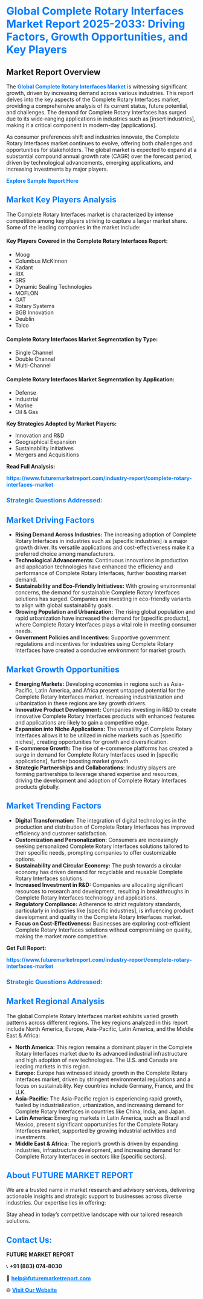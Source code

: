<h1 style="color: #007BFF;">Global Complete Rotary Interfaces Market Report 2025-2033: Driving Factors, Growth Opportunities, and Key Players</h1>

<section id="overview">
<h2>Market Report Overview</h2>
<p>The <a href="https://www.futuremarketreport.com/industry-report/complete-rotary-interfaces-market" style="color: #007BFF; text-decoration: none;"><strong>Global Complete Rotary Interfaces Market</strong></a> is witnessing significant growth, driven by increasing demand across various industries. This report delves into the key aspects of the Complete Rotary Interfaces market, providing a comprehensive analysis of its current status, future potential, and challenges. The demand for Complete Rotary Interfaces has surged due to its wide-ranging applications in industries such as [insert industries], making it a critical component in modern-day [applications].</p>
<p>As consumer preferences shift and industries innovate, the Complete Rotary Interfaces market continues to evolve, offering both challenges and opportunities for stakeholders. The global market is expected to expand at a substantial compound annual growth rate (CAGR) over the forecast period, driven by technological advancements, emerging applications, and increasing investments by major players.</p>
</section>

<section id="overview">
<p><a href="https://www.futuremarketreport.com/request-sample/reportId=60961" style="color: #007BFF; text-decoration: none;"><strong>Explore Sample Report Here</strong></a></p>
</section>

<section id="key-players">
<h2 style="color: #007BFF;">Market Key Players Analysis</h2>
<p>The Complete Rotary Interfaces market is characterized by intense competition among key players striving to capture a larger market share. Some of the leading companies in the market include:</p>
<h4>Key Players Covered in the Complete Rotary Interfaces Report:</h4>
<ul><li>Moog</li><li>Columbus McKinnon</li><li>Kadant</li><li>RIX</li><li>SRS</li><li>Dynamic Sealing Technologies</li><li>MOFLON</li><li>GAT</li><li>Rotary Systems</li><li>BGB Innovation</li><li>Deublin</li><li>Talco</li></ul>
<h4>Complete Rotary Interfaces Market Segmentation by Type:</h4>
<ul><li>Single Channel</li><li>Double Channel</li><li>Multi-Channel</li></ul>

<h4>Complete Rotary Interfaces Market Segmentation by Application:</h4>
<ul><li>Defense</li><li>Industrial</li><li>Marine</li><li>Oil &amp; Gas</li></ul>
<p><strong>Key Strategies Adopted by Market Players:</strong></p>
<ul>
<li>Innovation and R&D</li>
<li>Geographical Expansion</li>
<li>Sustainability Initiatives</li>
<li>Mergers and Acquisitions</li>
</ul>
</section>

<section>
<p><strong>Read Full Analysis: </strong></p><a href="https://www.futuremarketreport.com/industry-report/complete-rotary-interfaces-market" style="color: #007BFF; text-decoration: none;"><strong>https://www.futuremarketreport.com/industry-report/complete-rotary-interfaces-market</strong></a>
<h3 style="color: #007BFF;">Strategic Questions Addressed:</h3>
</section>

<section id="driving-factors">
<h2 style="color: #007BFF;">Market Driving Factors</h2>
<ul>
<li><strong>Rising Demand Across Industries:</strong> The increasing adoption of Complete Rotary Interfaces in industries such as [specific industries] is a major growth driver. Its versatile applications and cost-effectiveness make it a preferred choice among manufacturers.</li>
<li><strong>Technological Advancements:</strong> Continuous innovations in production and application technologies have enhanced the efficiency and performance of Complete Rotary Interfaces, further boosting market demand.</li>
<li><strong>Sustainability and Eco-Friendly Initiatives:</strong> With growing environmental concerns, the demand for sustainable Complete Rotary Interfaces solutions has surged. Companies are investing in eco-friendly variants to align with global sustainability goals.</li>
<li><strong>Growing Population and Urbanization:</strong> The rising global population and rapid urbanization have increased the demand for [specific products], where Complete Rotary Interfaces plays a vital role in meeting consumer needs.</li>
<li><strong>Government Policies and Incentives:</strong> Supportive government regulations and incentives for industries using Complete Rotary Interfaces have created a conducive environment for market growth.</li>
</ul>
</section>

<section id="growth-opportunities">
<h2 style="color: #007BFF;">Market Growth Opportunities</h2>
<ul>
<li><strong>Emerging Markets:</strong> Developing economies in regions such as Asia-Pacific, Latin America, and Africa present untapped potential for the Complete Rotary Interfaces market. Increasing industrialization and urbanization in these regions are key growth drivers.</li>
<li><strong>Innovative Product Development:</strong> Companies investing in R&D to create innovative Complete Rotary Interfaces products with enhanced features and applications are likely to gain a competitive edge.</li>
<li><strong>Expansion into Niche Applications:</strong> The versatility of Complete Rotary Interfaces allows it to be utilized in niche markets such as [specific niches], creating opportunities for growth and diversification.</li>
<li><strong>E-commerce Growth:</strong> The rise of e-commerce platforms has created a surge in demand for Complete Rotary Interfaces used in [specific applications], further boosting market growth.</li>
<li><strong>Strategic Partnerships and Collaborations:</strong> Industry players are forming partnerships to leverage shared expertise and resources, driving the development and adoption of Complete Rotary Interfaces products globally.</li>
</ul>
</section>

<section id="trending-factors">
<h2 style="color: #007BFF;">Market Trending Factors</h2>
<ul>
<li><strong>Digital Transformation:</strong> The integration of digital technologies in the production and distribution of Complete Rotary Interfaces has improved efficiency and customer satisfaction.</li>
<li><strong>Customization and Personalization:</strong> Consumers are increasingly seeking personalized Complete Rotary Interfaces solutions tailored to their specific needs, prompting companies to offer customizable options.</li>
<li><strong>Sustainability and Circular Economy:</strong> The push towards a circular economy has driven demand for recyclable and reusable Complete Rotary Interfaces solutions.</li>
<li><strong>Increased Investment in R&D:</strong> Companies are allocating significant resources to research and development, resulting in breakthroughs in Complete Rotary Interfaces technology and applications.</li>
<li><strong>Regulatory Compliance:</strong> Adherence to strict regulatory standards, particularly in industries like [specific industries], is influencing product development and quality in the Complete Rotary Interfaces market.</li>
<li><strong>Focus on Cost-Effectiveness:</strong> Businesses are exploring cost-efficient Complete Rotary Interfaces solutions without compromising on quality, making the market more competitive.</li>
</ul>
</section>

<section>
<p><strong>Get Full Report: </strong></p><a href="https://www.futuremarketreport.com/industry-report/complete-rotary-interfaces-market" style="color: #007BFF; text-decoration: none;"><strong>https://www.futuremarketreport.com/industry-report/complete-rotary-interfaces-market</strong></a>
<h3 style="color: #007BFF;">Strategic Questions Addressed:</h3>
</section>


<section id="regional-analysis">
<h2 style="color: #007BFF;">Market Regional Analysis</h2>
<p>The global Complete Rotary Interfaces market exhibits varied growth patterns across different regions. The key regions analyzed in this report include North America, Europe, Asia-Pacific, Latin America, and the Middle East & Africa:</p>
<ul>
<li><strong>North America:</strong> This region remains a dominant player in the Complete Rotary Interfaces market due to its advanced industrial infrastructure and high adoption of new technologies. The U.S. and Canada are leading markets in this region.</li>
<li><strong>Europe:</strong> Europe has witnessed steady growth in the Complete Rotary Interfaces market, driven by stringent environmental regulations and a focus on sustainability. Key countries include Germany, France, and the U.K.</li>
<li><strong>Asia-Pacific:</strong> The Asia-Pacific region is experiencing rapid growth, fueled by industrialization, urbanization, and increasing demand for Complete Rotary Interfaces in countries like China, India, and Japan.</li>
<li><strong>Latin America:</strong> Emerging markets in Latin America, such as Brazil and Mexico, present significant opportunities for the Complete Rotary Interfaces market, supported by growing industrial activities and investments.</li>
<li><strong>Middle East & Africa:</strong> The region’s growth is driven by expanding industries, infrastructure development, and increasing demand for Complete Rotary Interfaces in sectors like [specific sectors].</li>
</ul>
</section>

<footer>
<h2 style="color: #007BFF;">About FUTURE MARKET REPORT</h2>
<p>We are a trusted name in market research and advisory services, delivering actionable insights and strategic support to businesses across diverse industries. Our expertise lies in offering:</p>

<p>Stay ahead in today’s competitive landscape with our tailored research solutions.</p>

<h2 style="color: #007BFF;">Contact Us:</h2>
<p><strong>FUTURE MARKET REPORT</strong></p>
<p>📞 <strong>+91 (883) 074-8030</strong></p>
<p>📧 <strong><a href="mailto:help@futuremarketreport.com" style="color: #007BFF;">help@futuremarketreport.com</a></strong></p>
<p>🌐 <strong><a href="https://www.futuremarketreport.com/" style="color: #007BFF;">Visit Our Website</a></strong></p>
</footer>